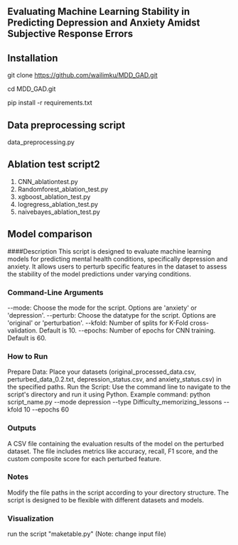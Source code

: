 ## Evaluating Machine Learning Stability in Predicting Depression and Anxiety Amidst Subjective Response Errors

## Installation

git clone https://github.com/wailimku/MDD_GAD.git

cd MDD_GAD.git

pip install -r requirements.txt





## Data preprocessing script
data_preprocessing.py

## Ablation test script2
1) CNN_ablationtest.py
2) Randomforest_ablation_test.py
3) xgboost_ablation_test.py
4) logregress_ablation_test.py
5) naivebayes_ablation_test.py

## Model comparison
####Description
This script is designed to evaluate machine learning models for predicting mental health conditions, specifically depression and anxiety. It allows users to perturb specific features in the dataset to assess the stability of the model predictions under varying conditions.

### Command-Line Arguments
--mode: Choose the mode for the script. Options are 'anxiety' or 'depression'.
--perturb: Choose the datatype for the script. Options are 'original' or 'perturbation'.
--kfold: Number of splits for K-Fold cross-validation. Default is 10.
--epochs: Number of epochs for CNN training. Default is 60.


### How to Run
Prepare Data: Place your datasets (original_processed_data.csv, perturbed_data_0.2.txt, depression_status.csv, and anxiety_status.csv) in the specified paths.
Run the Script: Use the command line to navigate to the script's directory and run it using Python. 
Example command:
python script_name.py --mode depression --type Difficulty_memorizing_lessons --kfold 10 --epochs 60

### Outputs
A CSV file containing the evaluation results of the model on the perturbed dataset. The file includes metrics like accuracy, recall, F1 score, and the custom composite score for each perturbed feature.

### Notes
Modify the file paths in the script according to your directory structure.
The script is designed to be flexible with different datasets and models.

### Visualization
run the script "maketable.py" (Note: change input file)
